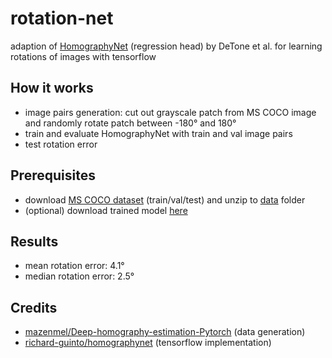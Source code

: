 # rotation-net
adaption of [HomographyNet](https://arxiv.org/pdf/1606.03798.pdf) (regression head) by DeTone et al. for learning rotations of images with tensorflow

## How it works
* image pairs generation: cut out grayscale patch from MS COCO image and randomly rotate patch between -180° and 180°
* train and evaluate HomographyNet with train and val image pairs
* test rotation error

## Prerequisites
* download [MS COCO dataset](https://cocodataset.org/#download) (train/val/test) and unzip to [data](data) folder
* (optional) download trained model [here](https://drive.google.com/drive/folders/1UBh2fX9am77awOvVaEN2x_tiD78i2fWd?usp=sharing)

## Results
* mean rotation error: 4.1°
* median rotation error: 2.5°

## Credits
* [mazenmel/Deep-homography-estimation-Pytorch](https://github.com/mazenmel/Deep-homography-estimation-Pytorch) (data generation)
* [richard-guinto/homographynet](https://github.com/richard-guinto/homographynet) (tensorflow implementation)